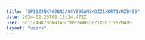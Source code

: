 ```yaml
---
title: "SP11Z4NK700NNJA0CY895WNBKDZZ1XKRT1YRZB40S"
date: 2024-02-26T08:18:24.472Z
user: SP11Z4NK700NNJA0CY895WNBKDZZ1XKRT1YRZB40S
layout: "users"
---
```

    